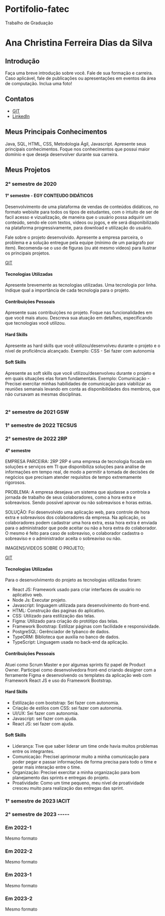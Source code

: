 # Portifolio-fatec
Trabalho de Graduação 

# Ana Christina Ferreira Dias da Silva

## Introdução

Faça uma breve introdução sobre você. Fale de sua formação e carreira. Caso aplicável, fale de publicações ou apresentações em eventos da área de computação. Inclua uma foto!

## Contatos
* [GIT](https://www.github.com/AnaChristina)
* [LinkedIn](https://www.linkedin.com/in/ana-christina-silva/)

## Meus Principais Conhecimentos
Java, SQL, HTML, CSS, Metodologia Ágil, Javascript.
Apresente seus principais conhecimentos. Foque nos conhecimentos que possui maior domínio e que deseja desenvolver durante sua carreira.


## Meus Projetos

### 2° semestre de 2020
#### 1° semestre - EGY CONTEUDO DIDÁTICOS
Desenvolvimento de uma plataforma de vendas de conteúdos didáticos, no formato webisite para todos os tipos de estudantes, com o intuito de ser de facil acesso e vizualização, de maneira que o usuário possa adquirir um conteúdo, sendo ele com textos, videos ou jogos, e ele será disponibilizado na plataforma progressivamente, para download e utilização do usuário.


Fale sobre o projeto desenvolvido. Apresente a empresa parceira, o problema e a solução entregue pela equipe (mínimo de um parágrafo por item). Recomenda-se o uso de figuras (ou até mesmo vídeos) para ilustrar os principais projetos.

[GIT](https://www.git.com)

#### Tecnologias Utilizadas
Apresente brevemente as tecnologias utilizadas. Uma tecnologia por linha. Indique qual a importância de cada tecnologia para o projeto.

#### Contribuições Pessoais
Apresente suas contribuições no projeto. Foque nas funcionalidades em que você mais atuou. Descreva sua atuação em detalhes, especificando que tecnologias você utilizou.

#### Hard Skills
Apresente as hard skills que você utilizou/desenvolveu durante o projeto e o nível de proficiência alcançado. Exemplo: CSS - Sei fazer com autonomia

#### Soft Skills
Apresente as soft skills que você utilizou/desenvolveu durante o projeto e em quais situações elas foram fundamentais. Exemplo: Comunicação - Precisei exercitar minhas habilidades de comunicação para viabilizar as reuniões semanais levando em conta as disponibilidades dos membros, que não cursavam as mesmas disciplinas.
#
#
#

### 2° semestre de 2021 GSW
### 1° semestre de 2022 TECSUS 
### 2° semestre de 2022 2RP
#### 4° semestre
EMPRESA PARCEIRA: 2RP 
2RP é uma empresa de tecnologia focada em soluções e serviços em TI que disponibiliza soluções para análise de informações em tempo real, de modo a permitir a tomada de decisões de negócios que precisam atender requisitos de tempo extremamente rigorosos.

PROBLEMA: A empresa desejava um sistema que ajudasse a controla a jornada de trabalho de seus colaboradores, como a hora extra e sobreavisos. Sendo possível aprovar ou não sobreavisos e horas extras.

SOLUÇÃO: Foi desenvolvido uma aplicação web, para controle de hora extra e sobreavisos dos colaboradores da empresa. Na aplicação, os colaboradores podem cadastrar uma hora extra, essa hora extra é enviada para o administrador que pode aceitar ou não a hora extra do colaborador. O mesmo é feito para caso de sobreaviso, o colaborador cadastra o sobreaviso e o administrador aceita o sobreaviso ou não.

IMAGENS/VIDEOS SOBRE O PROJETO;

[GIT](https://github.com/2rp-net-API/Documentacao)

#### Tecnologias Utilizadas
Para o desenvolvimento do projeto as tecnologias utilizadas foram:
- React JS: Framework usado para criar interfaces de usuário no aplicativo web.
- Node Js: Executar projeto.
- Javascript: linguagem utilizada para desenvolvimento do front-end. 
- HTML: Construção das paginas do aplicativo.
- CSS:  Utilizado para estilização das telas.
- Figma: Utilizado para criação do protótipo das telas. 
- Framework Bootstrap: Estilizar páginas com facilidade e responsividade.
- PostgreSQL: Gerênciador de tybanco de dados.
- TypeORM: Biblioteca que auxilia no banco de dados.
- TypeScript: Linguagem usada no back-end da aplicação.  

#### Contribuições Pessoais
Atuei como Scrum Master e por algumas sprints fiz papel de Product Owner. Participei como desenvolvedora front-end criando designer com a ferramente Figma e desenvolvendo os templates da aplicação web com Framework React JS e uso do Framework Bootstrap. 

#### Hard Skills
- Estilização com bootstrap: Sei fazer com autonomia.
- Criação de estilos com CSS: sei fazer com autonomia.
- UI/UX: Sei fazer com autonomia.
- Javascript: sei fazer com ajuda.
- React JS: sei fazer com ajuda.

#### Soft Skills
- Liderança: Tive que saber liderar um time onde havia muitos problemas entre os integrantes.
- Comunicação: Precisei aprimorar muito a minha comunicação para poder pegar e passar informações de forma precisa para todo o time e gerar mais interação entre o time.
- Organização: Precisei exercitar a minha organização para bom planejamento das sprints e entregas do projeto.
- Proatividade: Como um time pequeno, meu nível de proatividade cresceu muito para realização das entregas das sprint. 

### 1° semestre de 2023 IACIT
### 2° semestre de 2023 -----






### Em 2022-1
Mesmo formato

### Em 2022-2
Mesmo formato

### Em 2023-1
Mesmo formato

### Em 2023-2
Mesmo formato






